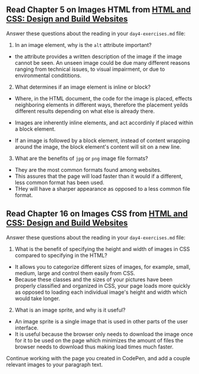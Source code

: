 ## Read Chapter 5 on Images HTML from [HTML and CSS: Design and Build Websites](http://www.amazon.com/HTML-CSS-Design-Build-Websites/dp/1118008189/ref=sr_1_3?ie=UTF8&qid=1459879147&sr=8-3&keywords=duckett)

Answer these questions about the reading in your `day4-exercises.md` file:

1.  In an image element, why is the `alt` attribute important?

- the <alt /> attribute provides a written description of the image if the image cannot be seen.  An unseen image could be due many different reasons ranging from technical issues, to  visual impairment, or due to environmental condititions.

2.  What determines if an image element is inline or block?

- Where, in the HTML document, the code for the image is placed, effects neighboring elements in different ways, therefore the placement yeilds different results depending on what else is already there.  

- Images are inherently inline elements, and act accordinly if placed within a block element.  

- If an image is followed by a block element, instead of content wrapping around the image, the block element's content will sit on a new line.    

3.  What are the benefits of `jpg` or `png` image file formats?

- They are the most common formats found among websites. 
- This assures that the page will load faster than it would if a different, less common format has been used.  
- THey will have a sharper appearance as opposed to a less common file format.

## Read Chapter 16 on Images CSS from [HTML and CSS: Design and Build Websites](http://www.amazon.com/HTML-CSS-Design-Build-Websites/dp/1118008189/ref=sr_1_3?ie=UTF8&qid=1459879147&sr=8-3&keywords=duckett)

Answer these questions about the reading in your `day4-exercises.md` file:

1.  What is the benefit of specifying the height and width of images in CSS compared to specifying in the HTML?

- It allows you to categorize different sizes of images, for example, small, medium, large and control them easily from CSS. 
- Because these classes and the sizes of your pictures have been properly classified and organized in CSS, your page loads more quickly as opposed to loading each individual image's height and width which would take longer.

2.  What is an image sprite, and why is it useful?

- An image sprite is a single image that is used in other parts of the user interface. 
- It is useful because the browser only needs to download the image once for it to be used on the page which minimizes the amount of files the browser needs to download thus making load times much faster.


Continue working with the page you created in CodePen, and add a couple relevant images to your paragraph text.




